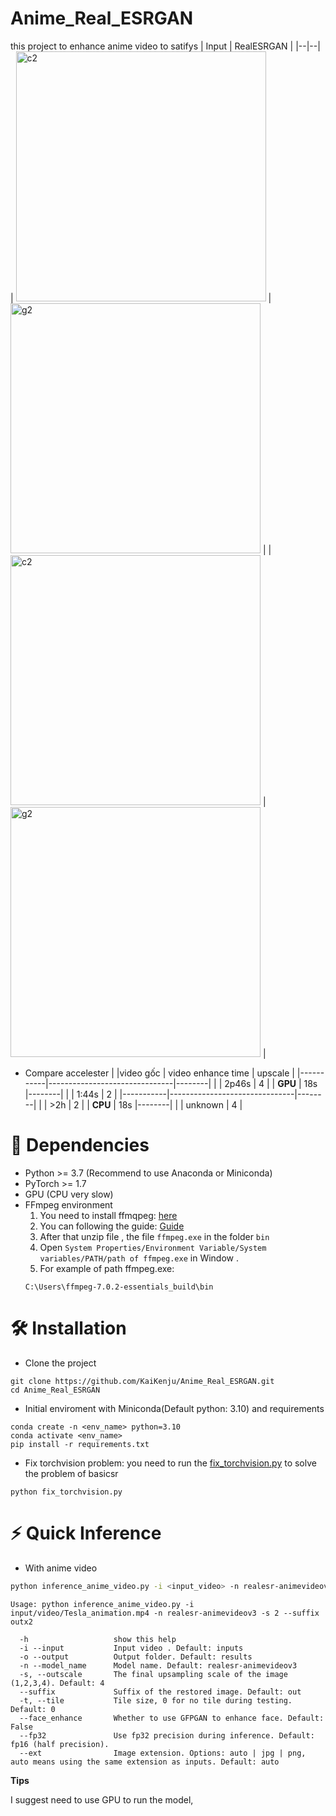 # Anime_Real_ESRGAN
this project to enhance anime video to satifys
| Input | RealESRGAN |
|--|--|
| <img src="./assets/gif/Tesla_animation.gif" alt="c2" width="400"/> | <img src="./assets/gif/Tesla_animation_outx2_v1.gif" alt="g2" width="400"/> |
| <img src="./assets/gif/tougenaki.gif" alt="c2" width="400"/> | <img src="./assets/gif/tougenaki_outx4.gif" alt="g2" width="400"/> |



- Compare accelester
|           |video gốc | video enhance time | upscale |
|-----------|-------------------------------|--------|
|           | 2p46s                         | 4      |
| **GPU**   | 18s                           |--------|
|           | 1:44s                         | 2      |
|-----------|-------------------------------|--------|
|           | >2h                           | 2      |
| **CPU**   | 18s                           |--------|
|           | unknown                       | 4      |



# 🔧 Dependencies 
- Python >= 3.7 (Recommend to use Anaconda or Miniconda)
- PyTorch >= 1.7
- GPU (CPU very slow)
- FFmpeg environment
   1. You need to install ffmqpeg: [here](https://www.gyan.dev/ffmpeg/builds/)
   2. You can following the guide: [Guide](https://kdata.vn/tin-tuc/huong-dan-cach-cai-dat-ffmpeg-tren-windows-cuc-ky-don-gian)
   3. After that unzip file , the file `ffmpeg.exe` in the folder `bin`
   4. Open `System Properties/Environment Variable/System variables/PATH/path of ffmpeg.exe` in Window . 
   5. For example of path ffmpeg.exe: 
     ```
     C:\Users\ffmpeg-7.0.2-essentials_build\bin
     ```
# 🛠️ Installation
- Clone the project 
```
git clone https://github.com/KaiKenju/Anime_Real_ESRGAN.git
cd Anime_Real_ESRGAN
```
- Initial enviroment with Miniconda(Default python: 3.10) and requirements
```
conda create -n <env_name> python=3.10 
conda activate <env_name>
pip install -r requirements.txt
```
- Fix torchvision problem: you need to run the [fix_torchvision.py](fix_torchvision.py) to solve the problem of basicsr
```
python fix_torchvision.py
```
# ⚡ Quick Inference
- With anime video
```bash
python inference_anime_video.py -i <input_video> -n realesr-animevideov3 -s 2 --suffix outx2 
```

```console
Usage: python inference_anime_video.py -i input/video/Tesla_animation.mp4 -n realesr-animevideov3 -s 2 --suffix outx2 

  -h                   show this help
  -i --input           Input video . Default: inputs
  -o --output          Output folder. Default: results
  -n --model_name      Model name. Default: realesr-animevideov3
  -s, --outscale       The final upsampling scale of the image (1,2,3,4). Default: 4
  --suffix             Suffix of the restored image. Default: out
  -t, --tile           Tile size, 0 for no tile during testing. Default: 0
  --face_enhance       Whether to use GFPGAN to enhance face. Default: False
  --fp32               Use fp32 precision during inference. Default: fp16 (half precision).
  --ext                Image extension. Options: auto | jpg | png, auto means using the same extension as inputs. Default: auto
```

**Tips**

I suggest need to use GPU to run the model, 
